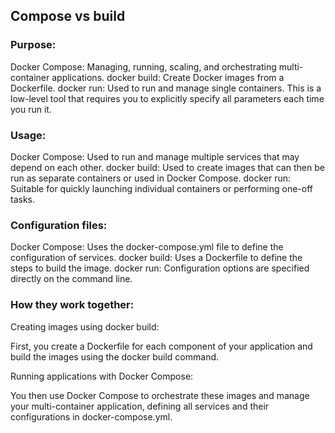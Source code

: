 ## Compose vs build

### Purpose:

Docker Compose: Managing, running, scaling, and orchestrating multi-container applications.
docker build: Create Docker images from a Dockerfile.
docker run: Used to run and manage single containers. This is a low-level tool that requires you to explicitly specify all parameters each time you run it.

### Usage:

Docker Compose: Used to run and manage multiple services that may depend on each other.
docker build: Used to create images that can then be run as separate containers or used in Docker Compose.
docker run: Suitable for quickly launching individual containers or performing one-off tasks.

### Configuration files:

Docker Compose: Uses the docker-compose.yml file to define the configuration of services.
docker build: Uses a Dockerfile to define the steps to build the image.
docker run: Configuration options are specified directly on the command line.

### How they work together:

Creating images using docker build:

First, you create a Dockerfile for each component of your application and build the images using the docker build command.

Running applications with Docker Compose:

You then use Docker Compose to orchestrate these images and manage your multi-container application, defining all services and their configurations in docker-compose.yml.